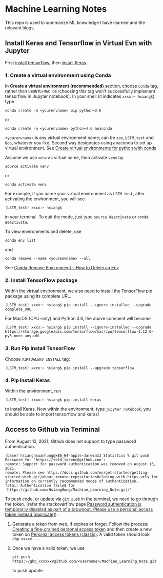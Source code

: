 # Machine Learning Notes

This repo is used to summarize ML knowledge I have learned and the relevant blogs.




## Install Keras and Tensorflow in Virtual Evn with Jupyter

First [install tensorflow](https://www.tensorflow.org/install/pip#package-location), then [install Keras](https://keras.io/#installation).

### 1. Create a virtual environment using Conda

In **Create a virtual environment (recommended)** section, choose `Conda` tag, rather than `UBUNTU/MAC OS` (choosing this tag won't successfully implement tensorflow in Jupyter notebook). In your shell (it indicates `xxxx:~ hsiang$`), type

`conda create -n <yourenvname> pip python=3.6`

or 

`conda create -n <yourenvname> python=4.6 anaconda`

`<yourenvname>` is any virtual environment name; can be `zoo`, `LSTM_test` and `Boo`, whatever you like. Second way designates using anaconda to set up virtual environment. See [Create virtual environments for python with conda](https://uoa-eresearch.github.io/eresearch-cookbook/recipe/2014/11/20/conda/)

Assume we use `venv` as virtual name, then activate `venv` by
    
`source activate venv`

or 

`conda activate venv`

For example, if you name your virtual environment as `LSTM_test`, after activating the environment, you will see

`(LSTM_test) xxxx:~ hsiang$   `

in your terminal. To quit the mode, just type `source deactivate` or `conda deactivate`.

To view environments and delete, use 

`conda env list`

and 

`conda remove --name <yourenvname> --all`

See [Conda Remove Environment – How to Delete an Env](https://www.freecodecamp.org/news/how-to-delete-an-environment-in-conda/).


### 2. Install TensorFlow package

Within the virtual environment, we also need to install the TensorFlow pip package using its complete URL.

`(LSTM_test) xxxx:~ hsiang$ pip install --ignore-installed --upgrade complete_URL`

For MacOS (CPU-only) and Python 3.6, the above comment will become

`(LSTM_test) xxxx:~ hsiang$ pip install --ignore-installed --upgrade  https://storage.googleapis.com/tensorflow/mac/cpu/tensorflow-1.12.0-py3-none-any.whl`

### 3. Run Pip Install TensorFlow

Choose `VIRTUALENV INSTALL` tag:

`(LSTM_test) xxxx:~ hsiang$ pip install --upgrade tensorflow`

### 4. Pip Install Keras

Within the environment, run

`(LSTM_test) xxxx:~ hsiang$ pip install keras`

to install Keras. Now within the environment, type `jupyter notebook`, you should be able to import tensorflow and keras!


## Access to Github via Teriminal

From August 13, 2021, Github does not support to type password authentication. 
```
(base) hsianghsuanhung@x86_64-apple-darwin13 Statistics % git push 
Password for 'https://<old_token>@github.com': 
remote: Support for password authentication was removed on August 13, 2021.
remote: Please see https://docs.github.com/en/get-started/getting-started-with-git/about-remote-repositories#cloning-with-https-urls for information on currently recommended modes of authentication.
fatal: Authentication failed for 'https://github.com/HsiangHung/Machine_Learning_Note.git/'
```

To push code, or update via `git push` in the terminal, we need to go through the token. (refer the stackoverflow page [Password authentication is temporarily disabled as part of a brownout. Please use a personal access token instead [duplicate]](https://stackoverflow.com/questions/68191392/password-authentication-is-temporarily-disabled-as-part-of-a-brownout-please-us/68192584#68192584)):

1. Generate a token from web, if expires or forget. Follow the process: [Creating a fine-grained personal access token](https://docs.github.com/en/authentication/keeping-your-account-and-data-secure/creating-a-personal-access-token#creating-a-fine-grained-personal-access-token) and then create a new token on [Personal access tokens (classic)](https://github.com/settings/tokens). A valid token should look `ghp_xxxxx....`
2. Once we have a valid token, we use 

   `git push https://ghp_xxxxxx@github.com/<username>/Machine_Learning_Note.git`

   to push update.